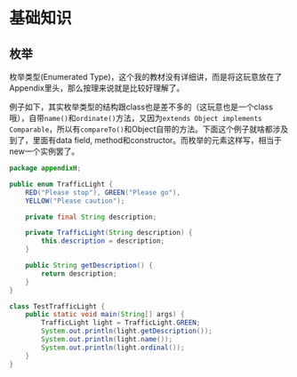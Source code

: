 # 基础知识

## 枚举

枚举类型(Enumerated Type)，这个我的教材没有详细讲，而是将这玩意放在了Appendix里头，那么按理来说就是比较好理解了。

例子如下，其实枚举类型的结构跟class也是差不多的（这玩意也是一个class哦），自带`name()`和`ordinate()`方法，又因为`extends Object implements Comparable`，所以有`compareTo()`和Object自带的方法。下面这个例子就啥都涉及到了，里面有data field, method和constructor。而枚举的元素这样写，相当于new一个实例罢了。

``` java
package appendixH;

public enum TrafficLight {
    RED("Please stop"), GREEN("Please go"),
    YELLOW("Please caution");

    private final String description;

    private TrafficLight(String description) {
        this.description = description;
    }

    public String getDescription() {
        return description;
    }
}

class TestTrafficLight {
    public static void main(String[] args) {
        TrafficLight light = TrafficLight.GREEN;
        System.out.println(light.getDescription());
        System.out.println(light.name());
        System.out.println(light.ordinal());
    }
}
```